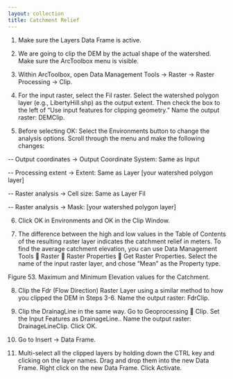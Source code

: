 ```yaml
---
layout: collection
title: Catchment Relief
---
```


1.	Make sure the Layers Data Frame is active. 

2.	We are going to clip the DEM by the actual shape of the watershed. Make sure the ArcToolbox menu is visible. 

3.	Within ArcToolbox, open Data Management Tools &#8594; Raster &#8594; Raster Processing &#8594; Clip. 

4.	For the input raster, select the Fil raster. Select the watershed polygon layer (e.g., LibertyHill.shp) as the output extent. Then check the box to the left of “Use input features for clipping geometry.” Name the output raster:  DEMClip.
 
5.	Before selecting OK: Select the Environments button to change the analysis options. Scroll through the menu and make the following changes:

-- Output coordinates &#8594; Output Coordinate System: Same as Input

-- Processing extent &#8594; Extent: Same as Layer [your watershed polygon layer]

-- Raster analysis &#8594; Cell size: Same as Layer Fil

-- Raster analysis &#8594; Mask: [your watershed polygon layer]

6.	Click OK in Environments and OK in the Clip Window.

7.	The difference between the high and low values in the Table of Contents of the resulting raster layer indicates the catchment relief in meters. To find the average catchment elevation, you can use Data Management Tools  Raster  Raster Properties  Get Raster Properties. Select the name of the input raster layer, and chose “Mean” as the Property type.
 
Figure 53. Maximum and Minimum Elevation values for the Catchment.

8.	Clip the Fdr (Flow Direction) Raster Layer using a similar method to how you clipped the DEM in Steps 3-6. Name the output raster: FdrClip.

9.	Clip the DrainagLine in the same way. Go to Geoprocessing  Clip. Set the Input Features as DrainageLine.. Name the output raster: DrainageLineClip. Click OK.

10.	Go to Insert &#8594; Data Frame. 

11.	Multi-select all the clipped layers by holding down the CTRL key and clicking on the layer names. Drag and drop them into the new Data Frame. Right click on the new Data Frame. Click Activate. 
